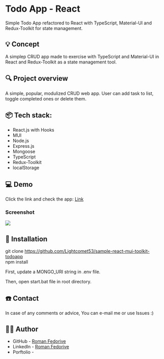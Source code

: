 # Todo App - React
Simple Todo App refactored to React with TypeScript, Material-UI and Redux-Toolkit for state management.

## 💡 Concept 
A simplep CRUD app made to exercise with TypeScript and Material-UI in React and Redux-Toolkit as a state management tool.

 
## 🔍 Project overview 
A simple, popular, modulized CRUD web app. User can add task to list, toggle completed ones or delete them.

## 📦 Tech stack:
- React.js with Hooks
- MUI
- Node.js
- Express.js
- Mongoose
- TypeScript
- Redux-Toolkit
- localStorage

## 💻 Demo
Click the link and check the app: [Link](https://react-mui-toolkit-todoapp/)

### Screenshot

![](./src/assets/screenshot.JPG)

## 💾 Installation
git clone https://github.com/Lightcomet53/sample-react-mui-toolkit-todoapp <br>
npm install<br>


First, update a MONGO_URI string in .env file.<br>

Then, open start.bat file in root directory.<br>

## ☎️ Contact
In case of any comments or advice, You can e-mail me or use Issues :)

## 🧙‍♂️ Author
- GitHub - [Roman Fedorive](https://github.com/Lightcomet53)
- LinkedIn - [Roman Fedorive](https://www.linkedin.com/in/roman-fedoriv-396710335/)
- Porftolio - 
